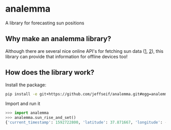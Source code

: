 # analemma

A library for forecasting sun positions

## Why make an analemma library?

Although there are several nice online API's for fetching sun data ([1](https://api.met.no/weatherapi/sunrise/2.0/documentation), [2](https://aa.usno.navy.mil/data/docs/api.php#rstt)), this library can provide that information for offline devices too!


## How does the library work?

Install the package:

```bash
pip install -e git+https://github.com/jeffseif/analemma.git#egg=analemma
```

Import and run it

```python
>>> import analemma
>>> analemma.sun_rise_and_set()
{'current_timestamp': 1592722800, 'latitude': 37.871667, 'longitude': -122.272778, 'solar_noon': datetime.datetime(2020, 6, 21, 13, 10, 32, 132916), 'sunlight_hours': 14.792841731732462, 'sunrise': datetime.datetime(2020, 6, 21, 5, 46, 45, 17799), 'sunset': datetime.datetime(2020, 6, 21, 20, 34, 19, 248033), 'timezone_name': 'America/Los_Angeles'}
```
